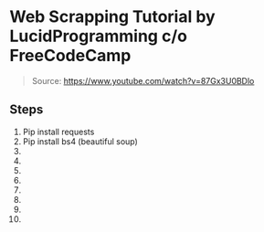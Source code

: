 # Web Scrapping Tutorial by LucidProgramming c/o FreeCodeCamp

> Source: https://www.youtube.com/watch?v=87Gx3U0BDlo

## Steps

<ol>

<li> Pip install requests
<li> Pip install bs4 (beautiful soup)
<li>
<li>
<li>
<li>
<li>
<li>
<li>
<li>
